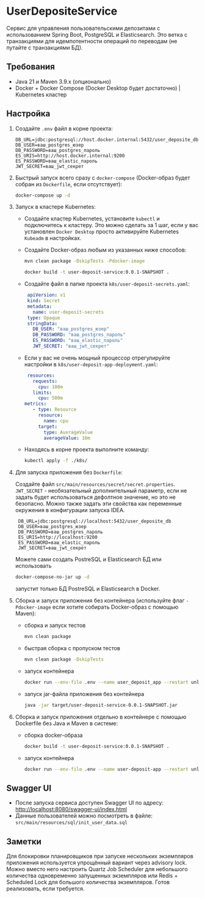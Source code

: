 # UserDepositeService

Сервис для управления пользовательскими депозитами с использованием Spring Boot, PostgreSQL и Elasticsearch.
Это ветка с транзакциями для идемпотентности операций по переводам (не путайте с транзакциями БД).

## Требования

- Java 21 и Maven 3.9.x (опционально)
- Docker + Docker Compose (Docker Desktop будет достаточно) | Kubernetes кластер

## Настройка

1. Создайте `.env` файл в корне проекта:
    ```properties
    DB_URL=jdbc:postgresql://host.docker.internal:5432/user_deposite_db
    DB_USER=ваш_postgres_юзер
    DB_PASSWORD=ваш_postgres_пароль
    ES_URIS=http://host.docker.internal:9200
    ES_PASSWORD=ваш_elastic_пароль
    JWT_SECRET=ваш_jwt_секрет
    ```

2. Быстрый запуск всего сразу с `docker-compose` (Docker-образ будет собран из `Dockerfile`, если отсутствует):
    ```bash
    docker-compose up -d
    ```

3. Запуск в кластере Kubernetes:
    - Создайте кластер Kubernetes, установите `kubectl` и подключитесь к кластеру.
      Это можно сделать за 1 шаг, если у вас установлен `Docker Desktop` просто активируйте Kubernetes `Kubeadm` в
      настройках.
    - Создайте Docker-образ любым из указанных ниже способов:
      ```bash
      mvn clean package -DskipTests -Pdocker-image
      ```
      ```bash
      docker build -t user-deposit-service:0.0.1-SNAPSHOT .
      ```

    - Создайте файл в папке проекта `k8s/user-deposit-secrets.yaml`:
      ```yaml
       apiVersion: v1
       kind: Secret
       metadata:
         name: user-deposit-secrets
       type: Opaque
       stringData:
         DB_USER: "ваш_postgres_юзер"
         DB_PASSWORD: "ваш_postgres_пароль"
         ES_PASSWORD: "ваш_elastic_пароль"
         JWT_SECRET: "ваш_jwt_секрет"
       ```

    - Если у вас не очень мощный процессор отрегулируйте настройки в `k8s/user-deposit-app-deployment.yaml`:
      ```yaml
       resources:
         requests:
           cpu: 100m
         limits:
           cpu: 500m
      metrics:
         - type: Resource
           resource:
             name: cpu
           target:
             type: AverageValue
             averageValue: 10m
       ```

    - Находясь в корне проекта выполните команду:
      ```bash
      kubectl apply -f ./k8s/
      ```

4. Для запуска приложения без `Dockerfile`:

   Создайте файл `src/main/resources/secret/secret.properties`.
   `JWT_SECRET` - необязательный дополнительный параметр,
   если не задать будет использоваться дефолтное значение, но это не безопасно.
   Можно также задать эти свойства как переменные окружения в конфигурации запуска IDEA.

   ```properties
    DB_URL=jdbc:postgresql://localhost:5432/user_deposite_db
    DB_USER=ваш_postgres_юзер
    DB_PASSWORD=ваш_postgres_пароль
    ES_URIS=http://localhost:9200
    ES_PASSWORD=ваш_elastic_пароль
    JWT_SECRET=ваш_jwt_секрет
    ```
   Можете сами создать PostreSQL и Elasticsearch БД или использовать
    ```bash
    docker-compose-no-jar up -d
    ```
   запустит только БД PostreSQL и Elasticsearch в Docker.

5. Сборка и запуск приложения без контейнера
   (используйте флаг `-Pdocker-image` если хотите собирать Docker-образ с помощью Maven):
    - сборка и запуск тестов
        ```bash
        mvn clean package
        ```
    - быстрая сборка с пропуском тестов
      ```bash
      mvn clean package -DskipTests
      ```
    - запуск контейнера
      ```bash
      docker run --env-file .env --name user_deposit_app --restart unless-stopped -p 8080:8080 -d user-deposit-service:0.0.1-SNAPSHOT
      ```
    - запуск jar-файла приложения без контейнера
      ```bash
      java -jar target/user-deposit-service-0.0.1-SNAPSHOT.jar
      ```

6. Сборка и запуск приложения отдельно в контейнере с помощью Dockerfile без Java и Maven в системе:
    - сборка docker-образа
      ```bash
      docker build -t user-deposit-service:0.0.1-SNAPSHOT .
      ```
    - запуск контейнера
      ```bash
      docker run --env-file .env --name user-deposit-app --restart unless-stopped -p 8080:8080 -d user-deposit-service:0.0.1-SNAPSHOT
      ```

## Swagger UI

- После запуска сервиса доступен Swagger UI по адресу:  
  <http://localhost:8080/swagger-ui/index.html>
- Данные пользователей можно посмотреть в файле:  
  `src/main/resources/sql/init_user_data.sql`

## Заметки

Для блокировки планировщиков при запуске нескольких экземпляров приложения используется
упрощённый вариант через advisory lock. Можно вместо него настроить Quartz Job Scheduler для небольшого
количества одновременно запущенных экземпляров или Redis + Scheduled Lock
для большого количества экземпляров. Готов реализовать, если требуется.